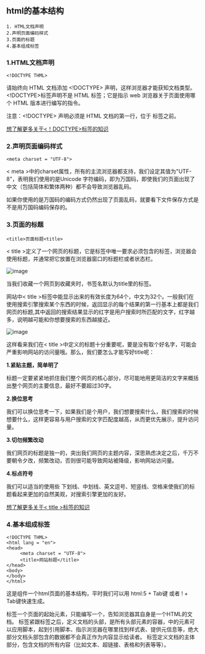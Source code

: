 
## html的基本结构

```
1. HTML文档声明
2.声明页面编码样式
3.页面的标题
4.基本组成标签
```

### 1.HTML文档声明

```
<!DOCTYPE THML>
```

请始终向 HTML 文档添加 <!DOCTYPE> 声明，这样浏览器才能获知文档类型。<!DOCTYPE>标签声明不是 HTML 标签；它是指示 web 浏览器关于页面使用哪个 HTML 版本进行编写的指令。

注意：<!DOCTYPE> 声明必须是 HTML 文档的第一行，位于 <html> 标签之前。

[想了解更多关于<！DOCTYPE>标签的知识](http://www.w3school.com.cn/tags/tag_doctype.asp)

### 2.声明页面编码样式

```
<meta charset = "UTF-8">
```
 < meta >中的charset属性，所有的主流浏览器都支持，我们设定其值为"UTF-8"，表明我们使用的是Unicode 字符编码，即为万国码，即使我们的页面出现了中文（包括简体和繁体两种）都不会导致浏览器乱码。

如果你使用的是万国码的编码方式仍然出现了页面乱码，就要看下文件保存方式是不是用万国码编码保存的。

### 3.页面的标题

```
<title>页面标题<title>

```
< title >定义了一个网页的标题，它是<head>标签中唯一要求必须包含的标签，浏览器会使用标题，并通常把它放置在浏览器窗口的标题栏或者状态栏。

![image](https://i.imgur.com/9coh4ts.png)

 当我们收藏一个网页到收藏夹时，书签名默认为title里的标签。

 网站中< title >标签中能显示出来的有效长度为64个，中文为32个。一般我们在使用搜索引擎搜索某个东西的时候，返回显示的每个结果的第一行基本上都是我们网页的标题,其中返回的搜索结果显示的红字是用户搜索时所匹配的文字，红字越多，说明越可能和你想要搜索的东西越接近。

![image](https://i.imgur.com/pZYzfcc.png)

这样看来我们在< title >中定义的标题十分重要呢，要是没有取个好名字，可能会严重影响网站的访问量哦。那么，我们要怎么才能写好title呢：

**1.紧贴主题，简单明了**

  标题一定要紧紧地抓住我们整个网页的核心部分，尽可能地用更简洁的文字来概括出整个网页的主要信息，最好不要超过30字。

**2.换位思考**

  我们可以换位思考一下，如果我们是个用户，我们想要搜索什么，我们搜索的时候想要什么，这样更容易与用户搜索的文字匹配度越高，从而更优先展示，提升访问量。

**3.切勿频繁改动**

  我们网页的标题是独一的，突出我们网页的主题内容，深思熟虑决定之后，千万不要朝令夕改，频繁改动，否则很可能导致网站被降级，影响网站访问量。

**4.标点符号**

  我们可以适当的使用些 下划线、中划线、英文逗号、短竖线、空格来使我们的标题看起来更加的自然美观，对搜索引擎更加的友好。

[想了解更多关于< title >标签的知识](http://www.w3school.com.cn/tags/tag_title.asp)

### 4.基本组成标签

```
<!DOCTYPE THML>
<html lang = "en">
<head>
     <meta charset = "UTF-8">
     <title>网站标题</title>
</head>
<body>
</body>
</html>
```
 这是组件一个html页面的基本结构，平时我们可以用 html:5 + Tab键 或者 ! + Tab键快速生成。

 <html>标签一个页面的起始元素，只能编写一个，告知浏览器其自身是一个HTML的文档。

 <head>标签紧跟<html>标签之后，定义文档的头部，是所有头部元素的容器，中的元素可以应用脚本，起到引用脚本、指示浏览器在哪里找到样式表、提供元信息等，绝大部分文档头部包含的数据都不会真正作为内容显示给读者。

 <body>标签定义文档的主体部分，包含文档的所有内容（比如文本、超链接、表格和列表等等）。
